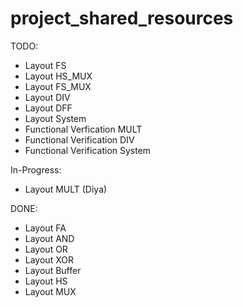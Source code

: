 # project_shared_resources

TODO:
- Layout FS
- Layout HS_MUX
- Layout FS_MUX
- Layout DIV
- Layout DFF
- Layout System
- Functional Verfication MULT
- Functional Verification DIV
- Functional Verification System

In-Progress:
- Layout MULT (Diya)

DONE:
- Layout FA
- Layout AND
- Layout OR
- Layout XOR
- Layout Buffer
- Layout HS
- Layout MUX

